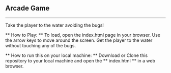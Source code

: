 ## Arcade Game
***

Take the player to the water avoiding the bugs!

** How to Play: ** To load, open the index.html page in your browser. Use the arrow keys to move around the screen. Get the player to the water without touching any of the bugs.

** How to run this on your local machine: ** Download or Clone this repository to your local machine and open the ** index.html ** in a web browser.
